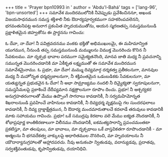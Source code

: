 +++
title = 'Prayer bpn10993 in '
author = 'Abdu'l-Bahá'
tags = ['lang-96', 'bpn-unsorted']
+++
సమావేశ మందిరములోనికి నీవెప్పుడు ప్రవేశించిననూ, అఖండ విజయసాధనమున సమస్త శక్తిశాలి నీకు ఔదార్యపూర్వకముగా సహకరింపవలెనని, భగవంతునిపట్ల అనురాగ ప్రకంపిత హృదయముతోను, ఆయన స్మరణతప్ప సమస్తమునుండి ప్రక్షాళితమైన జిహ్వతోను ఈ ప్రార్థనను గావించు:

ఓ దేవా, నా దేవా! నీ పవిత్రవదనము వంకకు భక్తితో అభిముఖులమై, ఈ మహిమాన్విత యుగమున, నీనుండి తప్ప సమస్తమునుండి మమ్ములను విముక్త మొనరించు కొనిన నీ సేవకులము. మా దృక్పథ భావాల పరముగా సమైక్యతనొంది, మానవ జాతి మధ్య నీ ప్రవచనాన్ని సమున్నత మొనరించడానికి మా ఏకీకృత లక్ష్యముతో ఈ సమావేశ మందిరమున సమావేశమైనాము. ఓ ప్రభూ, మా దేవా! మమ్ము దివ్యమార్గ దర్శకత్వ ప్రతీకలనుగా, మానవుల మధ్య నీ మహోన్నత ధర్మధ్వజాలనుగా, నీ శక్తివంతమైన ఒడంబడికకు సేవకులనుగా, మా యత్యున్నత ప్రభుడవైన ఓ దేవా! నీ అభా సామ్రాజ్యము నందలి నీ దివ్యైక్యతా స్వరూపులనుగా, సమస్తసీమలపై ప్రకాశించే దేదీప్యమాన నక్షత్రాలనుగా రూపొం దించు. ప్రభూ! నీ ఆశ్చర్యకర అనుగ్రహతరంగాలతో మేము ఉప్పొంగే సాగరాలు కావడానికీ, నీ సర్వమహిమోన్నత శిఖరాలనుండి ప్రవహించే వాహినులు కావడానికీ, నీ దివ్యధర్మ వృక్షముపై గల సుందరఫలాలు కావడానికీ, నీ దివ్య ద్రాక్షాక్షేత్రమున, నీ ఔదార్య మందమారుతాలచే కదలాడే తరువులు కావడానికీ మాకు సహాయము గావించు. ప్రభూ! ఒకే సముద్రపు కెరటాల వలె మేము ఐక్యత నొందడానికీ, నీ శోభాప్రపూర్ణ కాంతికిరణాలుగా విలీనము నొందడానికీ, ఐకమత్యసారాన్ని ప్రపంచమంతటా ప్రకటిస్తూ, మా తలపులు, మా భావాలు, మా దృక్పథాలు ఒకే వాస్తవికతగా రూపొందడానికీ - మా ఆత్మలను నీ భగవదేకత్వ వాక్కులపై ఆధారితముల నొనరించి, మా హృదయాలను నీ యౌదార్యానుగ్రహాలతో ఆహ్లాదపరచు. నీవు అనుకంపా న్వితుడవు, వదాన్యుడవు, ప్రదాతవు, సర్వశక్తివంతుడవు, కృపాన్వితుడవు, దయానిధివి.
